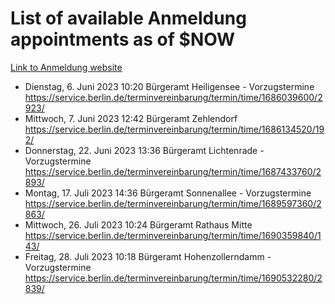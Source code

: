 # List of available Anmeldung appointments as of $NOW
[Link to Anmeldung website](https://service.berlin.de/terminvereinbarung/termin/tag.php?termin=1&anliegen[]=120686&dienstleisterlist=122210,122217,327316,122219,327312,122227,327314,122231,327346,122243,327348,122254,122252,329742,122260,329745,122262,329748,122271,327278,122273,327274,122277,327276,330436,122280,327294,122282,327290,122284,327292,122291,327270,122285,327266,122286,327264,122296,327268,150230,329760,122297,327286,122294,327284,122312,329763,122314,329775,122304,327330,122311,327334,122309,327332,317869,122281,327352,122279,329772,122283,122276,327324,122274,327326,122267,329766,122246,327318,122251,327320,122257,327322,122208,327298,122226,327300&herkunft=http%3A%2F%2Fservice.berlin.de%2Fdienstleistung%2F120686%2F)
- Dienstag, 6. Juni 2023 10:20 Bürgeramt Heiligensee - Vorzugstermine https://service.berlin.de/terminvereinbarung/termin/time/1686039600/2923/
- Mittwoch, 7. Juni 2023 12:42 Bürgeramt Zehlendorf https://service.berlin.de/terminvereinbarung/termin/time/1686134520/192/
- Donnerstag, 22. Juni 2023 13:36 Bürgeramt Lichtenrade - Vorzugstermine https://service.berlin.de/terminvereinbarung/termin/time/1687433760/2893/
- Montag, 17. Juli 2023 14:36 Bürgeramt Sonnenallee - Vorzugstermine https://service.berlin.de/terminvereinbarung/termin/time/1689597360/2863/
- Mittwoch, 26. Juli 2023 10:24 Bürgeramt Rathaus Mitte https://service.berlin.de/terminvereinbarung/termin/time/1690359840/143/
- Freitag, 28. Juli 2023 10:18 Bürgeramt Hohenzollerndamm - Vorzugstermine https://service.berlin.de/terminvereinbarung/termin/time/1690532280/2839/
